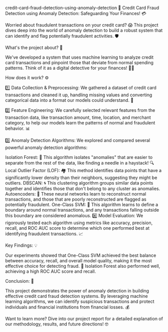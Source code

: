 credit-card-fraud-detection-using-anomaly-detection
🎉 Credit Card Fraud Detection using Anomaly Detection: Safeguarding Your Finances! 💳

Worried about fraudulent transactions on your credit card? 😱 This project dives deep into the world of anomaly detection to build a robust system that can identify and flag potentially fraudulent activities. 🛡️

What's the project about? 🤔

We've developed a system that uses machine learning to analyze credit card transactions and pinpoint those that deviate from normal spending patterns. Think of it as a digital detective for your finances! 🕵️‍♀️

How does it work? ⚙️

1️⃣ Data Collection & Preprocessing: We gathered a dataset of credit card transactions and cleaned it up, handling missing values and converting categorical data into a format our models could understand. 🧹

2️⃣ Feature Engineering: We carefully selected relevant features from the transaction data, like transaction amount, time, location, and merchant category, to help our models learn the patterns of normal and fraudulent behavior. 📊

3️⃣ Anomaly Detection Algorithms: We explored and compared several powerful anomaly detection algorithms:

Isolation Forest: 🌳 This algorithm isolates "anomalies" that are easier to separate from the rest of the data, like finding a needle in a haystack! 🔍
Local Outlier Factor (LOF): 🏘️ This method identifies data points that have a significantly lower density than their neighbors, suggesting they might be outliers.
DBSCAN: 🌀 This clustering algorithm groups similar data points together and identifies those that don't belong to any cluster as anomalies.
Autoencoders: 🤖 These neural networks learn to reconstruct normal transactions, and those that are poorly reconstructed are flagged as potentially fraudulent.
One-Class SVM: 🎯 This algorithm learns to define a boundary around normal transactions, and any transactions falling outside this boundary are considered anomalous.
4️⃣ Model Evaluation: We rigorously tested each algorithm using metrics like accuracy, precision, recall, and ROC AUC score to determine which one performed best at identifying fraudulent transactions. 📈

Key Findings: 💡

Our experiments showed that One-Class SVM achieved the best balance between accuracy, recall, and overall model quality, making it the most effective choice for detecting fraud. 🥇 Isolation Forest also performed well, achieving a high ROC AUC score and recall.

Conclusion: 🏁

This project demonstrates the power of anomaly detection in building effective credit card fraud detection systems. By leveraging machine learning algorithms, we can identify suspicious transactions and protect individuals and financial institutions from financial losses. 💰

Want to learn more? Dive into our project report for a detailed explanation of our methodology, results, and future directions! 🤓
